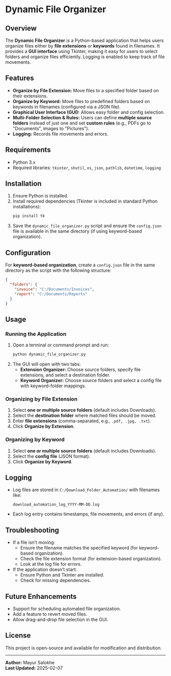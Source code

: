 # Dynamic File Organizer

## Overview
The **Dynamic File Organizer** is a Python-based application that helps users organize files either by **file extensions** or **keywords** found in filenames. It provides a **GUI interface** using Tkinter, making it easy for users to select folders and organize files efficiently. Logging is enabled to keep track of file movements.

## Features
- **Organize by File Extension:** Move files to a specified folder based on their extensions.
- **Organize by Keyword:** Move files to predefined folders based on keywords in filenames (configured via a JSON file).
- **Graphical User Interface (GUI):** Allows easy folder and config selection.
- **Multi-Folder Selection & Rules:** Users can define **multiple source folders** instead of just one and set **custom rules** (e.g., PDFs go to "Documents", images to "Pictures").
- **Logging:** Records file movements and errors.

## Requirements
- Python 3.x
- Required libraries: `tkinter`, `shutil`, `os`, `json`, `pathlib`, `datetime`, `logging`

## Installation
1. Ensure Python is installed.
2. Install required dependencies (Tkinter is included in standard Python installations):
   ```sh
   pip install tk
   ```
3. Save the `dynamic_file_organizer.py` script and ensure the `config.json` file is available in the same directory (if using keyword-based organization).

## Configuration
For **keyword-based organization**, create a `config.json` file in the same directory as the script with the following structure:
```json
{
  "folders": {
    "invoice": "C:/Documents/Invoices",
    "report": "C:/Documents/Reports"
  }
}
```

## Usage
### Running the Application
1. Open a terminal or command prompt and run:
   ```sh
   python dynamic_file_organizer.py
   ```
2. The GUI will open with two tabs:
   - **Extension Organizer:** Choose source folders, specify file extensions, and select a destination folder.
   - **Keyword Organizer:** Choose source folders and select a config file with keyword-folder mappings.

### Organizing by File Extension
1. Select **one or multiple source folders** (default includes Downloads).
2. Select the **destination folder** where matched files should be moved.
3. Enter **file extensions** (comma-separated, e.g., `.pdf, .jpg, .txt`).
4. Click **Organize by Extension**.

### Organizing by Keyword
1. Select **one or multiple source folders** (default includes Downloads).
2. Select the **config file** (JSON format).
3. Click **Organize by Keyword**.

## Logging
- Log files are stored in `C:/Download_Folder_Automation/` with filenames like:
  ```
  download_automation_log_YYYY-MM-DD.log
  ```
- Each log entry contains timestamps, file movements, and errors (if any).

## Troubleshooting
- If a file isn’t moving:
  - Ensure the filename matches the specified keyword (for keyword-based organization).
  - Check the file extension format (for extension-based organization).
  - Look at the log file for errors.
- If the application doesn’t start:
  - Ensure Python and Tkinter are installed.
  - Check for missing dependencies.

## Future Enhancements
- Support for scheduling automated file organization.
- Add a feature to revert moved files.
- Allow drag-and-drop file selection in the GUI.

## License
This project is open-source and available for modification and distribution.

---

**Author:** Mayur Salokhe  
**Last Updated:** 2025-02-07

